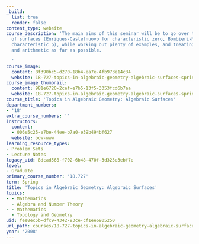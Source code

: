 ```yaml
---
_build:
  list: true
  render: false
content_type: website
course_description: 'The main aims of this seminar will be to go over the classification
  of surfaces (Enriques-Castelnuovo for characteristic zero, Bombieri-Mumford for
  characteristic p), while working out plenty of examples, and treating their geometry
  and arithmetic as far as possible.

  '
course_image:
  content: 8f390bc5-d270-18b4-ea7e-4fb973e14c34
  website: 18-727-topics-in-algebraic-geometry-algebraic-surfaces-spring-2008
course_image_thumbnail:
  content: 981e6720-2cef-e7b5-13f5-3353fcd6b7aa
  website: 18-727-topics-in-algebraic-geometry-algebraic-surfaces-spring-2008
course_title: 'Topics in Algebraic Geometry: Algebraic Surfaces'
department_numbers:
- '18'
extra_course_numbers: ''
instructors:
  content:
  - 006e5c25-e7be-44ee-b7a0-e39b494bf627
  website: ocw-www
learning_resource_types:
- Problem Sets
- Lecture Notes
legacy_uid: 8dcad568-f702-6b48-470f-3d323e3ebf7e
level:
- Graduate
primary_course_number: '18.727'
term: Spring
title: 'Topics in Algebraic Geometry: Algebraic Surfaces'
topics:
- - Mathematics
  - Algebra and Number Theory
- - Mathematics
  - Topology and Geometry
uid: fee8ec5b-dfc9-4342-93ce-cf1ee6905250
url_path: courses/18-727-topics-in-algebraic-geometry-algebraic-surfaces-spring-2008
year: '2008'
---
```

